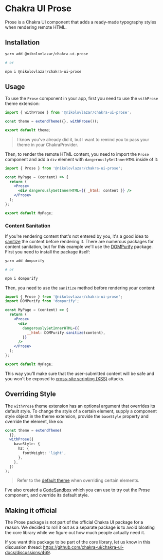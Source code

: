# Chakra UI Prose

Prose is a Chakra UI component that adds a ready-made typography styles when
rendering remote HTML.

## Installation

```sh
yarn add @nikolovlazar/chakra-ui-prose

# or

npm i @nikolovlazar/chakra-ui-prose
```

## Usage

To use the `Prose` component in your app, first you need to use the `withProse`
theme extension:

```typescript
import { withProse } from '@nikolovlazar/chakra-ui-prose';

const theme = extendTheme({}, withProse());

export default theme;
```

> I know you've already did it, but I want to remind you to pass your theme in
> your ChakraProvider.

Then, to render the remote HTML content, you need to import the `Prose`
component and add a `div` element with `dangerouslySetInnerHTML` inside of it:

```jsx
import { Prose } from '@nikolovlazar/chakra-ui-prose';

const MyPage = (content) => {
  return (
    <Prose>
      <div dangerouslySetInnerHTML={{ _html: content }} />
    </Prose>
  );
};

export default MyPage;
```

### Content Sanitation

If you're rendering content that's not entered by you, it's a good idea to [sanitize](https://en.wikipedia.org/wiki/HTML_sanitization) the content before rendering it. There are numerous packages for content sanitation, but for this example we'll use the [DOMPurify](https://www.npmjs.com/package/dompurify) package. First you need to install the package itself:

```sh
yarn add dompurify

# or

npm i dompurify
```

Then, you need to use the `sanitize` method before rendering your content:

```jsx
import { Prose } from '@nikolovlazar/chakra-ui-prose';
import DOMPurify from 'dompurify';

const MyPage = (content) => {
  return (
    <Prose>
      <div
        dangerouslySetInnerHTML={{
          __html: DOMPurify.sanitize(content),
        }}
      />
    </Prose>
  );
};

export default MyPage;
```

This way you'll make sure that the user-submitted content will be safe and you won't be exposed to [cross-site scripting (XSS)](https://en.wikipedia.org/wiki/Cross-site_scripting) attacks.

## Overriding Style

The `withProse` theme extension has an optional argument that overrides its default style. To change the style of a certain element, supply a component style object in the theme extension, provide the `baseStyle` property and override the element, like so:

```typescript
const theme = extendTheme(
  {},
  withProse({
    baseStyle: {
      h2: {
        fontWeight: 'light',
      },
    },
  })
);
```

> Refer to the [default theme](https://github.com/nikolovlazar/chakra-ui-prose/blob/main/packages/chakra-ui-prose/src/theme.ts) when overriding certain elements.

I've also created a [CodeSandbox](https://codesandbox.io/s/chakra-ui-prose-h2yqrj?file=/src/index.tsx) which you can use to try out the Prose component, and override its default style.

## Making it official

The Prose package is not part of the official Chakra UI package for a reason. We decided to roll it out as a separate package is to avoid bloating the core library while we figure out how much people actually need it.

If you want this package to be part of the core library, let us know in this discussion thread: https://github.com/chakra-ui/chakra-ui-docs/discussions/469.
